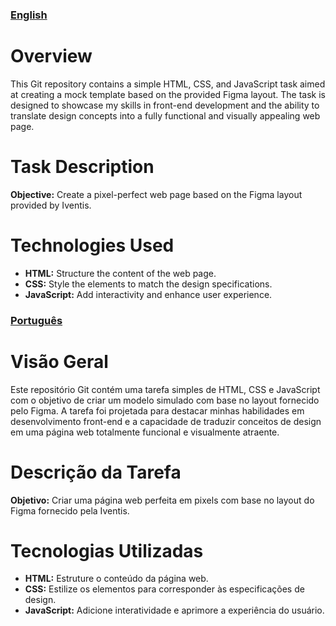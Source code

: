 ### [English](#tab/tab-english)

# Overview

This Git repository contains a simple HTML, CSS, and JavaScript task aimed at creating a mock template based on the provided Figma layout. The task is designed to showcase my skills in front-end development and the ability to translate design concepts into a fully functional and visually appealing web page.

# Task Description

**Objective:**
Create a pixel-perfect web page based on the Figma layout provided by Iventis.

# Technologies Used

- **HTML:** Structure the content of the web page.
- **CSS:** Style the elements to match the design specifications.
- **JavaScript:** Add interactivity and enhance user experience.

### [Português](#tab/tab-portuguese)

# Visão Geral

Este repositório Git contém uma tarefa simples de HTML, CSS e JavaScript com o objetivo de criar um modelo simulado com base no layout fornecido pelo Figma. A tarefa foi projetada para destacar minhas habilidades em desenvolvimento front-end e a capacidade de traduzir conceitos de design em uma página web totalmente funcional e visualmente atraente.

# Descrição da Tarefa

**Objetivo:**
Criar uma página web perfeita em pixels com base no layout do Figma fornecido pela Iventis.

# Tecnologias Utilizadas

- **HTML:** Estruture o conteúdo da página web.
- **CSS:** Estilize os elementos para corresponder às especificações de design.
- **JavaScript:** Adicione interatividade e aprimore a experiência do usuário.

